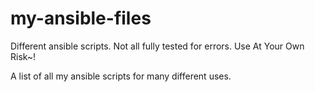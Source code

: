 # my-ansible-files
Different ansible scripts.  Not all fully tested for errors.  Use At Your Own Risk~!

A list of all my ansible scripts for many different uses.
